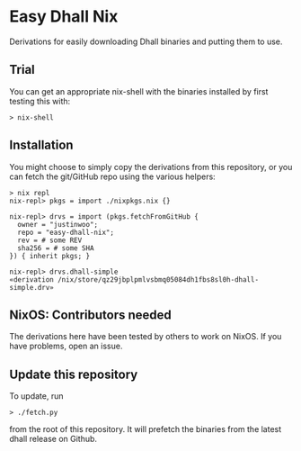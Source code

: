 # Easy Dhall Nix

Derivations for easily downloading Dhall binaries and putting them to use.

## Trial

You can get an appropriate nix-shell with the binaries installed by first testing this with:

```shell-session
> nix-shell
```

## Installation

You might choose to simply copy the derivations from this repository, or you can fetch the git/GitHub repo using the various helpers:

```shell-session
> nix repl
nix-repl> pkgs = import ./nixpkgs.nix {}

nix-repl> drvs = import (pkgs.fetchFromGitHub {
  owner = "justinwoo";
  repo = "easy-dhall-nix";
  rev = # some REV
  sha256 = # some SHA
}) { inherit pkgs; }

nix-repl> drvs.dhall-simple
«derivation /nix/store/qz29jbplpmlvsbmq05084dh1fbs8sl0h-dhall-simple.drv»
```

## NixOS: Contributors needed

The derivations here have been tested by others to work on NixOS. If you have problems, open an issue.

## Update this repository

To update, run

```shell-session
> ./fetch.py
```

from the root of this repository.
It will prefetch the binaries from the latest dhall release on Github.
